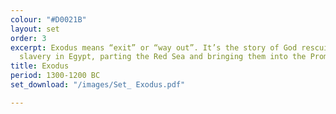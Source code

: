 ```yaml
---
colour: "#D0021B"
layout: set
order: 3
excerpt: Exodus means “exit” or “way out”. It’s the story of God rescuing Israel from
  slavery in Egypt, parting the Red Sea and bringing them into the Promised Land.
title: Exodus
period: 1300-1200 BC
set_download: "/images/Set_ Exodus.pdf"

---
```

